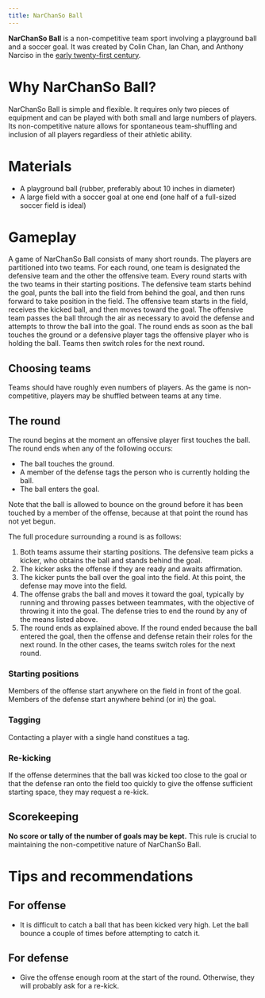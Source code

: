 ```yaml
---
title: NarChanSo Ball
---
```


**NarChanSo Ball** is a non-competitive team sport involving a playground ball and
a soccer goal. It was created by Colin Chan, Ian Chan, and Anthony Narciso in
the [early twenty-first century].

# Why NarChanSo Ball?

NarChanSo Ball is simple and flexible. It requires only two pieces of
equipment and can be played with both small and large numbers of players. Its
non-competitive nature allows for spontaneous team-shuffling and inclusion of
all players regardless of their athletic ability.

# Materials

*   A playground ball (rubber, preferably about 10 inches in diameter)
*   A large field with a soccer goal at one end (one half of a full-sized
    soccer field is ideal)

# Gameplay

A game of NarChanSo Ball consists of many short rounds. The players are
partitioned into two teams. For each round, one team is designated the
defensive team and the other the offensive team. Every round starts with the
two teams in their starting positions. The defensive team starts behind the
goal, punts the ball into the field from behind the goal, and then runs forward
to take position in the field. The offensive team starts in the field, receives
the kicked ball, and then moves toward the goal. The offensive team passes the
ball through the air as necessary to avoid the defense and attempts to throw
the ball into the goal. The round ends as soon as the ball touches the ground
or a defensive player tags the offensive player who is holding the ball.  Teams
then switch roles for the next round.

## Choosing teams

Teams should have roughly even numbers of players. As the game is
non-competitive, players may be shuffled between teams at any time.

## The round

The round begins at the moment an offensive player first touches the ball. The
round ends when any of the following occurs:

*   The ball touches the ground.
*   A member of the defense tags the person who is currently holding the ball.
*   The ball enters the goal.

Note that the ball is allowed to bounce on the ground before it has been
touched by a member of the offense, because at that point the round has not yet
begun.

The full procedure surrounding a round is as follows:

1.  Both teams assume their starting positions. The defensive team picks a
    kicker, who obtains the ball and stands behind the goal.
2.  The kicker asks the offense if they are ready and awaits affirmation.
3.  The kicker punts the ball over the goal into the field. At this point, the
    defense may move into the field.
4.  The offense grabs the ball and moves it toward the goal, typically by
    running and throwing passes between teammates, with the objective of
    throwing it into the goal. The defense tries to end the round by any of the
    means listed above.
5.  The round ends as explained above. If the round ended because the ball
    entered the goal, then the offense and defense retain their roles for the
    next round. In the other cases, the teams switch roles for the next round.

### Starting positions

Members of the offense start anywhere on the field in front of the goal.
Members of the defense start anywhere behind (or in) the goal.

### Tagging

Contacting a player with a single hand constitues a tag.

### Re-kicking

If the offense determines that the ball was kicked too close to the goal or
that the defense ran onto the field too quickly to give the offense sufficient
starting space, they may request a re-kick.

## Scorekeeping

**No score or tally of the number of goals may be kept.** This rule is crucial to
maintaining the non-competitive nature of NarChanSo Ball.

# Tips and recommendations

## For offense

*   It is difficult to catch a ball that has been kicked very high. Let the
    ball bounce a couple of times before attempting to catch it.

## For defense

*   Give the offense enough room at the start of the round. Otherwise, they
    will probably ask for a re-kick.

[early twenty-first century]: /wiki/early-twenty-first-century/
